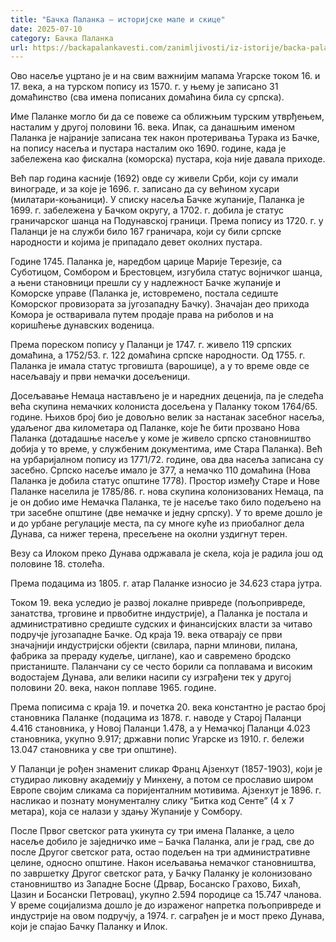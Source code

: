 ```yaml
---
title: "Бачка Паланка – историјске мапе и скице"
date: 2025-07-10
category: Бачка Паланка
url: https://backapalankavesti.com/zanimljivosti/iz-istorije/backa-palanka-istorijske-mape-i-skice21/
---
```


Ово насеље уцртано је и на свим важнијим мапама Угарске током 16. и 17. века, а на турском попису из 1570. г. у њему је записано 31 домаћинство (сва имена пописаних домаћина била су српска).

Име Паланке могло би да се повеже са оближњим турским утврђењем, насталим у другој половини 16. века. Ипак, са данашњим именом Паланка је најраније записана тек након протеривања Турака из Бачке, на попису насеља и пустара насталим око 1690. године, када је забележена као фискална (коморска) пустара, која није давала приходе.

Већ пар година касније (1692) овде су живели Срби, који су имали винограде, и за које је 1696. г. записано да су већином хусари (милатари-коњаници). У списку насеља Бачке жупаније, Паланка је 1699. г. забележена у Бачком округу, а 1702. г. добила је статус граничарског шанца на Подунавској граници. Према попису из 1720. г. у Паланци је на служби било 167 граничара, који су били српске народности и којима је припадало девет околних пустара.

Године 1745. Паланка је, наредбом царице Марије Терезије, са Суботицом, Сомбором и Брестовцем, изгубила статус војничког шанца, а њени становници прешли су у надлежност Бачке жупаније и Коморске управе (Паланка је, истовремено, постала седиште Коморског провизората за југозападну Бачку). Значајан део прихода Комора је остваривала путем продаје права на риболов и на коришћење дунавских воденица.

Према пореском попису у Паланци је 1747. г. живело 119 српских домаћина, а 1752/53. г. 122 домаћина српске народности. Од 1755. г. Паланка је имала статус трговишта (варошице), а у то време овде се насељавају и први немачки досељеници.

Досељавање Немаца настављено је и наредних деценија, па је следећа већа скупина немачких колониста досељена у Паланку током 1764/65. године. Њихов број био је довољно велик за настанак засебног насеља, удаљеног два километара од Паланке, које ће бити прозвано Нова Паланка (дотадашње насеље у коме је живело српско становништво добија у то време, у службеним документима, име Стара Паланка). Већ на урбаријалном попису из 1771/72. године, ова два насеља записана су засебно. Српско насеље имало је 377, а немачко 110 домаћина (Нова Паланка је добила статус општине 1778). Простор између Старе и Нове Паланке населила је 1785/86. г. нова скупина колонизованих Немаца, па је он добио име Немачка Паланка, те је насеље тако било подељено на три засебне општине (две немачке и једну српску). У то време дошло је и до урбане регулације места, па су многе куће из приобалног дела Дунава, са нижег терена, пресељене на околни уздигнут терен.

Везу са Илоком преко Дунава одржавала је скела, која је радила још од половине 18. столећа.

Према подацима из 1805. г. атар Паланке износио је 34.623 стара јутра.

Током 19. века уследио је развој локалне привреде (пољопривреде, занатства, трговине и првобитне индустрије), а Паланка је постала и административно средиште судских и финансијских власти за читаво подручје југозападне Бачке. Од краја 19. века отварају се први значајнији индустријски објекти (свилара, парни млинови, пилана, фабрика за прераду кудеље, циглане), као и савремено бродско пристаниште. Паланчани су се често борили са поплавама и високим водостајем Дунава, али велики насипи су изграђени тек у другој половини 20. века, након поплаве 1965. године.

Према пописима с краја 19. и почетка 20. века константно је растао број становника Паланке (подацима из 1878. г. наводе у Старој Паланци 4.416 становника, у Новој Паланци 1.478, а у Немачкој Паланци 4.023 становника, укупно 9.917; државни попис Угарске из 1910. г. бележи 13.047 становника у све три општине).

У Паланци је рођен знаменит сликар Франц Ајзенхут (1857-1903), који је студирао ликовну академију у Минхену, а потом се прославио широм Европе својим сликама са поријенталним мотивима. Ајзенхут је 1896. г. насликао и познату монументалну слику “Битка код Сенте” (4 x 7 метара), која се налази у здању Жупаније у Сомбору.

После Првог светског рата укинута су три имена Паланке, а цело насеље добило је заједничко име – Бачка Паланка, али је град, све до после Другог светског рата, остао подељен на три административне целине, односно општине. Након исељавања немачког становништва, по завршетку Другог светског рата, у Бачку Паланку је колонизовано становништво из Западне Босне (Дрвар, Босанско Грахово, Бихаћ, Цазин и Босански Петровац), укупно 2.594 породице са 15.747 чланова. У време социјализма дошло је до израженог напретка пољопривреде и индустрије на овом подручју, а 1974. г. саграђен је и мост преко Дунава, који је спајао Бачку Паланку и Илок.
